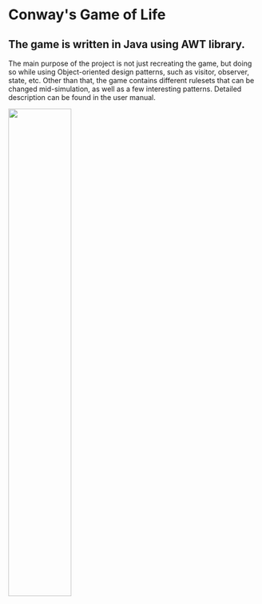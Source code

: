 # Conway's Game of Life  
## The game is written in Java using AWT library.  
The main purpose of the project is not just recreating the game, but doing so while using Object-oriented design patterns, such as visitor, observer, state, etc.
Other than that, the game contains different rulesets that can be changed mid-simulation, as well as a few interesting patterns.
Detailed description can be found in the user manual.  
  
  
<img src="https://user-images.githubusercontent.com/45198830/147984626-3b22d98b-6dc4-40df-955d-92a1d8e83a9a.png" width=50% height=50%>
